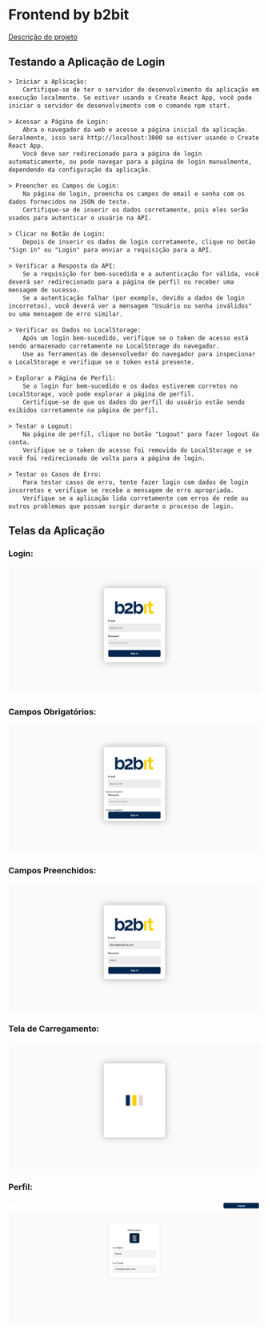 # Frontend by b2bit

[Descrição do projeto](https://doc.clickup.com/3020915/p/h/2w63k-48543/4fbf8b7f844323d)

## Testando a Aplicação de Login

    > Iniciar a Aplicação:
        Certifique-se de ter o servidor de desenvolvimento da aplicação em execução localmente. Se estiver usando o Create React App, você pode iniciar o servidor de desenvolvimento com o comando npm start.

    > Acessar a Página de Login:
        Abra o navegador da web e acesse a página inicial da aplicação. Geralmente, isso será http://localhost:3000 se estiver usando o Create React App.
        Você deve ser redirecionado para a página de login automaticamente, ou pode navegar para a página de login manualmente, dependendo da configuração da aplicação.

    > Preencher os Campos de Login:
        Na página de login, preencha os campos de email e senha com os dados fornecidos no JSON de teste.
        Certifique-se de inserir os dados corretamente, pois eles serão usados para autenticar o usuário na API.

    > Clicar no Botão de Login:
        Depois de inserir os dados de login corretamente, clique no botão "Sign in" ou "Login" para enviar a requisição para a API.

    > Verificar a Resposta da API:
        Se a requisição for bem-sucedida e a autenticação for válida, você deverá ser redirecionado para a página de perfil ou receber uma mensagem de sucesso.
        Se a autenticação falhar (por exemplo, devido a dados de login incorretos), você deverá ver a mensagem "Usuário ou senha inválidos" ou uma mensagem de erro similar.

    > Verificar os Dados no LocalStorage:
        Após um login bem-sucedido, verifique se o token de acesso está sendo armazenado corretamente no LocalStorage do navegador.
        Use as ferramentas de desenvolvedor do navegador para inspecionar o LocalStorage e verifique se o token está presente.

    > Explorar a Página de Perfil:
        Se o login for bem-sucedido e os dados estiverem corretos no LocalStorage, você pode explorar a página de perfil.
        Certifique-se de que os dados do perfil do usuário estão sendo exibidos corretamente na página de perfil.

    > Testar o Logout:
        Na página de perfil, clique no botão "Logout" para fazer logout da conta.
        Verifique se o token de acesso foi removido do LocalStorage e se você foi redirecionado de volta para a página de login.

    > Testar os Casos de Erro:
        Para testar casos de erro, tente fazer login com dados de login incorretos e verifique se recebe a mensagem de erro apropriada.
        Verifique se a aplicação lida corretamente com erros de rede ou outros problemas que possam surgir durante o processo de login.


## Telas da Aplicação


### Login:
![alt text](login-screen.png)

### Campos Obrigatórios:
![alt text](data-needed.png)

### Campos Preenchidos:
![alt text](login-auth.png)

### Tela de Carregamento:
![alt text](loading.png)

### Perfil:
![alt text](profile.png)